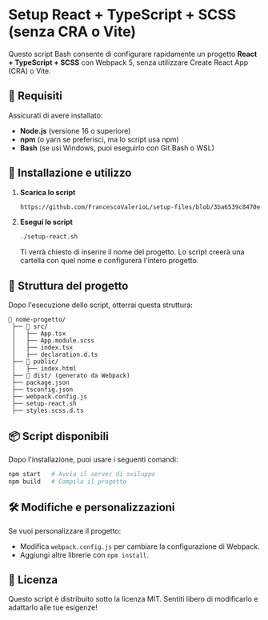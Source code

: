 # Setup React + TypeScript + SCSS (senza CRA o Vite)

Questo script Bash consente di configurare rapidamente un progetto **React + TypeScript + SCSS** con Webpack 5, senza utilizzare Create React App (CRA) o Vite.

## 📌 Requisiti

Assicurati di avere installato:

- **Node.js** (versione 16 o superiore)
- **npm** (o yarn se preferisci, ma lo script usa npm)
- **Bash** (se usi Windows, puoi eseguirlo con Git Bash o WSL)

## 🚀 Installazione e utilizzo

1. **Scarica lo script**

   ```bash
   https://github.com/FrancescoValerioL/setup-files/blob/3ba6539c8470e83ddb03669063dfcde2c8d0d114/setup-react.sh
   ```

3. **Esegui lo script**

   ```bash
   ./setup-react.sh
   ```

   Ti verrà chiesto di inserire il nome del progetto. Lo script creerà una cartella con quel nome e configurerà l'intero progetto.

## 📂 Struttura del progetto

Dopo l'esecuzione dello script, otterrai questa struttura:

```
📁 nome-progetto/
 ├── 📁 src/
 │   ├── App.tsx
 │   ├── App.module.scss
 │   ├── index.tsx
 │   ├── declaration.d.ts
 ├── 📁 public/
 │   ├── index.html
 ├── 📁 dist/ (generato da Webpack)
 ├── package.json
 ├── tsconfig.json
 ├── webpack.config.js
 ├── setup-react.sh
 ├── styles.scss.d.ts
```

## 📦 Script disponibili

Dopo l'installazione, puoi usare i seguenti comandi:

```bash
npm start   # Avvia il server di sviluppo
npm build   # Compila il progetto
```

## 🛠️ Modifiche e personalizzazioni

Se vuoi personalizzare il progetto:

- Modifica `webpack.config.js` per cambiare la configurazione di Webpack.
- Aggiungi altre librerie con `npm install`.

## 📜 Licenza

Questo script è distribuito sotto la licenza MIT. Sentiti libero di modificarlo e adattarlo alle tue esigenze!

